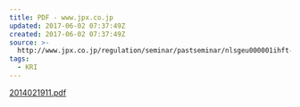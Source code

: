 ```yaml
---
title: PDF - www.jpx.co.jp
updated: 2017-06-02 07:37:49Z
created: 2017-06-02 07:37:49Z
source: >-
  http://www.jpx.co.jp/regulation/seminar/pastseminar/nlsgeu000001ihft-att/2014021911.pdf
tags:
  - KRI
---
```


[2014021911.pdf](../_resources/2014021911.pdf)